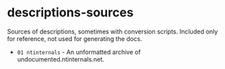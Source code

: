 # descriptions-sources

Sources of descriptions, sometimes with conversion scripts. Included only for
reference, not used for generating the docs.

* `01 ntinternals` - An unformatted archive of undocumented.ntinternals.net.
